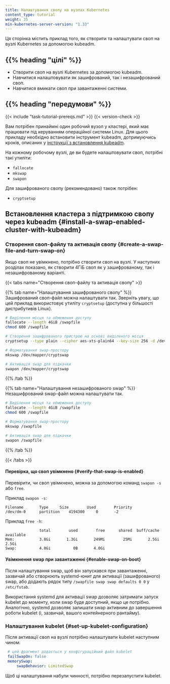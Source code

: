 ```yaml
---
title: Налаштування свопу на вузлах Kubernetes
content_type: tutorial
weight: 35
min-kubernetes-server-version: "1.33"
---
```


<!-- огляд -->

Ця сторінка містить приклад того, як створити та налаштувати своп на вузлі Kubernetes за допомогою kubeadm.

<!-- зміст уроку -->

## {{% heading "цілі" %}}

* Створити своп на вузлі Kubernetes за допомогою kubeadm.
* Навчитися налаштовувати як зашифрований, так і незашифрований своп.
* Навчитися вмикати своп при завантаженні системи.

## {{% heading "передумови" %}}

{{< include "task-tutorial-prereqs.md" >}} {{< version-check >}}

Вам потрібен принаймні один робочий вузол у кластері, який має працювати під керуванням операційної системи Linux. Для цього прикладу необхідно встановити інструмент kubeadm, дотримуючись кроків, описаних у [інструкції з встановлення kubeadm](/docs/setup/production-environment/tools/kubeadm/create-cluster-kubeadm).

На кожному робочому вузлі, де ви будете налаштовувати своп, потрібні такі утиліти:

* `fallocate`
* `mkswap`
* `swapon`

Для зашифрованого свопу (рекомендовано) також потрібен:

* `cryptsetup`

<!-- lessoncontent -->

## Встановлення кластера з підтримкою свопу через kubeadm {#install-a-swap-enabled-cluster-with-kubeadm}

### Створення своп-файлу та активація свопу {#create-a-swap-file-and-turn-swap-on}

Якщо своп не увімкнено, потрібно створити своп на вузлі. У наступних розділах показано, як створити 4ГіБ своп як у зашифрованому, так і незашифрованому варіанті.

{{< tabs name="Створення своп-файлу та активація свопу" >}}

{{% tab name="Налаштування зашифрованого свопу" %}}
Зашифрований своп-файл можна налаштувати так. Зверніть увагу, що цей приклад використовує утиліту `cryptsetup` (доступна у більшості дистрибутивів Linux).

```bash
# Виділення місця та обмеження доступу
fallocate --length 4GiB /swapfile
chmod 600 /swapfile

# Створення зашифрованого пристрою на основі виділеного місця
cryptsetup --type plain --cipher aes-xts-plain64 --key-size 256 -d /dev/urandom open /swapfile cryptswap

# Форматування swap-простору
mkswap /dev/mapper/cryptswap

# Активація swap для підкачки
swapon /dev/mapper/cryptswap
```

{{% /tab %}}

{{% tab name="Налаштування незашифрованого swap" %}}
Незашифрований swap-файл можна налаштувати так.

```bash
# Виділення місця та обмеження доступу
fallocate --length 4GiB /swapfile
chmod 600 /swapfile

# Форматування swap-простору
mkswap /swapfile

# Активація swap для підкачки
swapon /swapfile
```

{{% /tab %}}

{{< /tabs >}}

#### Перевірка, що своп увімкнено {#verify-that-swap-is-enabled}

Перевірити, чи своп увімкнено, можна за допомогою команд `swapon -s` або `free`.

Приклад `swapon -s`:

```console
Filename       Type		Size		Used		Priority
/dev/dm-0      partition 	4194300		0		-2
```

Приклад `free -h`:

```console
               total        used        free      shared  buff/cache   available
Mem:           3.8Gi       1.3Gi       249Mi        25Mi       2.5Gi       2.5Gi
Swap:          4.0Gi          0B       4.0Gi
```

#### Увімкнення swap при завантаженні {#enable-swap-on-boot}

Після налаштування swap, щоб він запускався при завантаженні, зазвичай або створюють systemd-юнит для активації (зашифрованого) swap, або додають рядок типу `/swapfile swap swap defaults 0 0` у `/etc/fstab`.

Використання systemd для активації swap дозволяє затримати запуск kubelet до моменту, коли swap буде доступний, якщо це потрібно. Аналогічно, systemd дозволяє залишати swap активним до завершення роботи kubelet (і, зазвичай, вашого контейнерного рантайму).

### Налаштування kubelet {#set-up-kubelet-configuration}

Після активації своп на вузлі потрібно налаштувати kubelet наступним чином:

```yaml
 # цей фрагмент додається у конфігураційний файл kubelet
 failSwapOn: false
 memorySwap:
     swapBehavior: LimitedSwap
```

Щоб ці налаштування набули чинності, потрібно перезапустити kubelet.
